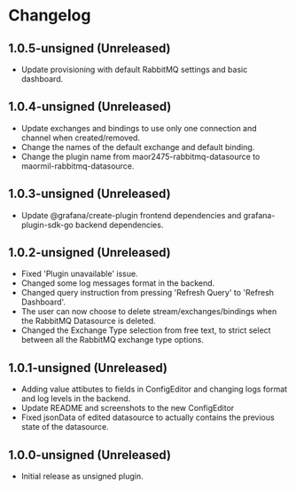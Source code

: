 # Changelog

## 1.0.5-unsigned (Unreleased)

* Update provisioning with default RabbitMQ settings and basic dashboard.

## 1.0.4-unsigned (Unreleased)

* Update exchanges and bindings to use only one connection and channel when created/removed.
* Change the names of the default exchange and default binding.
* Change the plugin name from maor2475-rabbitmq-datasource to maormil-rabbitmq-datasource.

## 1.0.3-unsigned (Unreleased)

* Update @grafana/create-plugin frontend dependencies and grafana-plugin-sdk-go backend dependencies.

## 1.0.2-unsigned (Unreleased)

* Fixed 'Plugin unavailable' issue.
* Changed some log messages format in the backend.
* Changed query instruction from pressing 'Refresh Query' to 'Refresh Dashboard'.
* The user can now choose to delete stream/exchanges/bindings when the RabbitMQ Datasource is deleted.
* Changed the Exchange Type selection from free text, to strict select between all the RabbitMQ exchange type options.

## 1.0.1-unsigned (Unreleased)

* Adding value attibutes to fields in ConfigEditor and changing logs format and log levels in the backend.
* Update README and screenshots to the new ConfigEditor
* Fixed jsonData of edited datasource to actually contains the previous state of the datasource.

## 1.0.0-unsigned (Unreleased)

* Initial release as unsigned plugin.
